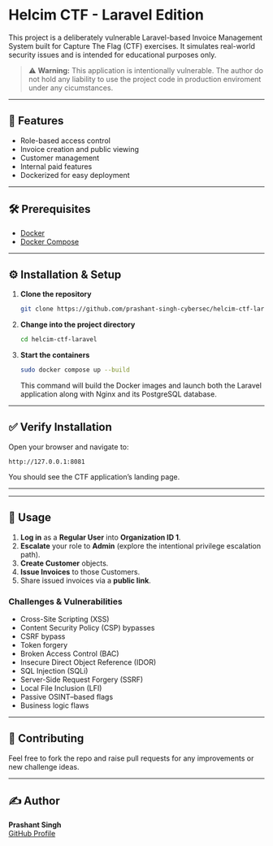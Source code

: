 
# Helcim CTF - Laravel Edition

This project is a deliberately vulnerable Laravel-based Invoice Management System built for Capture The Flag (CTF) exercises. It simulates real-world security issues and is intended for educational purposes only.

> ⚠️ **Warning:** This application is intentionally vulnerable. The author do not hold any liability to use the project code in production enviroment under any cicumstances.

---

## 🚀 Features

- Role-based access control  
- Invoice creation and public viewing  
- Customer management  
- Internal paid features  
- Dockerized for easy deployment  

---

## 🛠️ Prerequisites

- [Docker](https://www.docker.com/)  
- [Docker Compose](https://docs.docker.com/compose/)  

---

## ⚙️ Installation & Setup

1. **Clone the repository**  
   ```bash
   git clone https://github.com/prashant-singh-cybersec/helcim-ctf-laravel.git
   ```

2. **Change into the project directory**  
   ```bash
   cd helcim-ctf-laravel
   ```

3. **Start the containers**  
   ```bash
   sudo docker compose up --build
   ```
   This command will build the Docker images and launch both the Laravel application  along with Nginx and its PostgreSQL database.

---

## ✅ Verify Installation

Open your browser and navigate to:

```
http://127.0.0.1:8081
```

You should see the CTF application’s landing page.

---

---


## 🎯 Usage

1. **Log in** as a **Regular User** into **Organization ID 1**.  
2. **Escalate** your role to **Admin** (explore the intentional privilege escalation path).  
3. **Create Customer** objects.  
4. **Issue Invoices** to those Customers.  
5. Share issued invoices via a **public link**.

### Challenges & Vulnerabilities

- Cross-Site Scripting (XSS)  
- Content Security Policy (CSP) bypasses  
- CSRF bypass  
- Token forgery  
- Broken Access Control (BAC)  
- Insecure Direct Object Reference (IDOR)  
- SQL Injection (SQLi)  
- Server-Side Request Forgery (SSRF)  
- Local File Inclusion (LFI)  
- Passive OSINT–based flags  
- Business logic flaws  

---

## 🙌 Contributing

Feel free to fork the repo and raise pull requests for any improvements or new challenge ideas.

---

## ✍️ Author

**Prashant Singh**  
[GitHub Profile](https://github.com/prashant-singh-cybersec)

